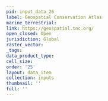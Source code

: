 ```yaml
---
pid: input_data_26
label: Geospatial Conservation Atlas
marine_terrestrial: 
link: https://geospatial.tnc.org/
open_closed: Open
jurisdiction: Global
raster_vector: 
_tags: 
data_product_type: 
cell_size: 
order: '25'
layout: data_item
collection: inputs
thumbnail: ''
full: ''
---
```

